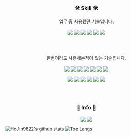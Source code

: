 <h3 align="center">🛠 Skill 🛠</h3>

<p align="center">업무 중 사용했던 기술입니다.</p>

<p align="center">
 <img align="center" src="https://img.shields.io/badge/HTML5-e34f26?logo=HTML5&logoColor=white" />
 <img align="center" src="https://img.shields.io/badge/CSS-1572b6?logo=CSS3&logoColor=white" />
 <img align="center" src="https://img.shields.io/badge/JavaScript-f7df1e?logo=JavaScript&logoColor=white" />
 <img align="center" src="https://img.shields.io/badge/React-61dafb?logo=React&logoColor=white" />
 <img align="center" src="https://img.shields.io/badge/ReactNative-blue" />
 <img align="center" src="https://img.shields.io/badge/AWS-232f3e?logo=Amazon%20AWS&logoColor=white" />
</p>

<br />
<br />

<p align="center">한번이라도 사용해본적이 있는 기술입니다.</p>

<p align="center">
 <img align="center" src="https://img.shields.io/badge/C-a8b9cc?logo=C&logoColor=white" />
 <img align="center" src="https://img.shields.io/badge/C%2B%2B-00599c?logo=C++&logoColor=white" />
 <img align="center" src="https://img.shields.io/badge/C%23-239120?logo=C%20Sharp&logoColor=white" />
 <img align="center" src="https://img.shields.io/badge/Java-007396?logo=Java&logoColor=white" />
 <img align="center" src="https://img.shields.io/badge/Python-3776ab?logo=Python&logoColor=white" />
 <img align="center" src="https://img.shields.io/badge/Kotlin-0095d5?logo=Kotlin&logoColor=white" />
 <img align="center" src="https://img.shields.io/badge/Express-f7df1e" /> 
</p>
<p align="center">
 <img align="center" src="https://img.shields.io/badge/Django-092E20?logo=Django&logoColor=white" />
 <img align="center" src="https://img.shields.io/badge/Nextjs-000000?logo=Next.js&logoColor=white" />
 <img align="center" src="https://img.shields.io/badge/MongoDB-47a248?logo=MongoDB&logoColor=white" />
 <img align="center" src="https://img.shields.io/badge/Oracle-f80000?logo=Oracle&logoColor=white" />
 <img align="center" src="https://img.shields.io/badge/Nginx-269539?logo=NGINX&logoColor=white" />
 <img align="center" src="https://img.shields.io/badge/Firebase-ffca28?logo=Firebase&logoColor=white" />
</p>


<br />
<br />

<h3 align="center">🎈 Info 🎈</h3>

<p align="center">
 <a href="https://velog.io/@hojin9622"><img align="center" src="https://img.shields.io/badge/Tech%20Blog-181717?logo=GitHub&logoColor=white" /></a>
 <img align="center" src="https://hits.seeyoufarm.com/api/count/incr/badge.svg?url=https%3A%2F%2Fgithub.com%2FHoJin9622&count_bg=%2379C83D&title_bg=%23555555&title=hits&edge_flat=false" />
</p>

[![HoJin9622's github stats](https://github-readme-stats.vercel.app/api?username=hojin9622&count_private=true&show_icons=true)](https://github.com/anuraghazra/github-readme-stats)
[![Top Langs](https://github-readme-stats.vercel.app/api/top-langs/?username=hojin9622&layout=compact)](https://github.com/anuraghazra/github-readme-stats)

<!-- (https://hits.seeyoufarm.com) -->









<!--
**HoJin9622/HoJin9622** is a ✨ _special_ ✨ repository because its `README.md` (this file) appears on your GitHub profile.
Here are some ideas to get you started:
- 🔭 I’m currently working on D&D Traview
- 👯 I’m looking to collaborate on ...
- 🤔 I’m looking for help with ...
- 💬 Ask me about ...
- 😄 Pronouns: ...
- ⚡ Fun fact: ...
-->

<!--

-->
